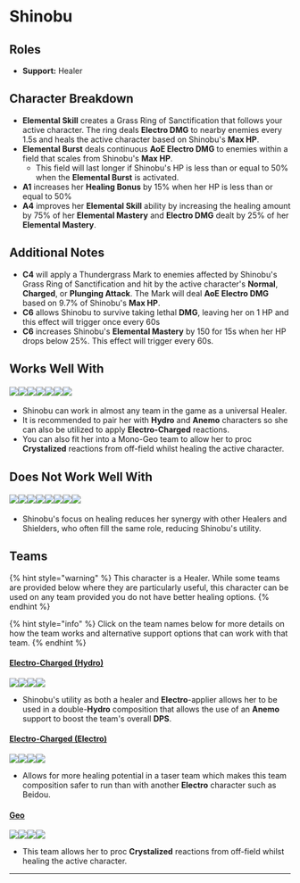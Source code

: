 # Shinobu

## Roles

* **Support:** Healer

## **Character Breakdown**

* **Elemental Skill** creates a Grass Ring of Sanctification that follows your active character. The ring deals **Electro DMG** to nearby enemies every 1.5s and heals the active character based on Shinobu's **Max HP**.
* **Elemental Burst** deals continuous **AoE Electro DMG** to enemies within a field that scales from Shinobu's **Max HP**.
  * This field will last longer if Shinobu's HP is less than or equal to 50% when the **Elemental Burst** is activated.&#x20;
* **A1** increases her **Healing Bonus** by 15% when her HP is less than or equal to 50%
* **A4** improves her **Elemental Skill** ability by increasing the healing amount by 75% of her **Elemental Mastery** and **Electro DMG** dealt by 25% of her **Elemental Mastery**.

## Additional Notes

* **C4** will apply a Thundergrass Mark to enemies affected by Shinobu's Grass Ring of Sanctification and hit by the active character's **Normal**, **Charged**, or **Plunging Attack**. The Mark will deal **AoE Electro DMG** based on 9.7% of Shinobu's **Max HP**.
* **C6** allows Shinobu to survive taking lethal **DMG**, leaving her on 1 HP and this effect will trigger once every 60s
* **C6** increases Shinobu's **Elemental Mastery** by 150 for 15s when her HP drops below 25%. This effect will trigger every 60s.&#x20;

## Works Well With

#### ![](../../.gitbook/assets/ui\_icon\_anemo.webp)![](../../.gitbook/assets/ui\_icon\_cryo.webp)![](../../.gitbook/assets/ui\_icon\_electro.webp)![](../../.gitbook/assets/ui\_icon\_geo.webp)![](../../.gitbook/assets/ui\_icon\_hydro.webp)![](../../.gitbook/assets/ui\_icon\_pyro.webp)![](../../.gitbook/assets/ui\_icon\_dendro.webp)

* Shinobu can work in almost any team in the game as a universal Healer.
* It is recommended to pair her with **Hydro** and **Anemo** characters so she can also be utilized to apply **Electro-Charged** reactions.&#x20;
* You can also fit her into a Mono-Geo team to allow her to proc **Crystalized** reactions from off-field whilst healing the active character.

## Does Not Work Well With

#### ![](../../.gitbook/assets/ui\_avataricon\_zhongli.png)![](../../.gitbook/assets/ui\_avataricon\_bennett.png)![](../../.gitbook/assets/ui\_avataricon\_diona.png)![](../../.gitbook/assets/ui\_avataricon\_jean.png)![](../../.gitbook/assets/ui\_avataricon\_sayu.png)![](../../.gitbook/assets/ui\_avataricon\_qiqi.png)![](../../.gitbook/assets/ui\_avataricon\_barbara.png)![](../../.gitbook/assets/ui\_avataricon\_thoma.png)

* Shinobu's focus on healing reduces her synergy with other Healers and Shielders, who often fill the same role, reducing Shinobu's utility.

## Teams

{% hint style="warning" %}
This character is a Healer. While some teams are provided below where they are particularly useful, this character can be used on any team provided you do not have better healing options.
{% endhint %}

{% hint style="info" %}
Click on the team names below for more details on how the team works and alternative support options that can work with that team.
{% endhint %}

#### [Electro-Charged (Hydro)](../../teams/electro-charged-hydro.md)

![](../../.gitbook/assets/ui\_avataricon\_yelan.png)![](../../.gitbook/assets/ui\_avataricon\_ayato.png)![](../../.gitbook/assets/ui\_avataricon\_kuki\_shinobu.png)![](../../.gitbook/assets/ui\_avataricon\_kazuha.png)

* Shinobu's utility as both a healer and **Electro**-applier allows her to be used in a double-**Hydro** composition that allows the use of an **Anemo** support to boost the team's overall **DPS**.

#### [Electro-Charged (Electro)](../../teams/electro-charged.md)

![](../../.gitbook/assets/ui\_avataricon\_sucrose.png)![](../../.gitbook/assets/ui\_avataricon\_fischl.png)![](../../.gitbook/assets/ui\_avataricon\_kuki\_shinobu.png)![](../../.gitbook/assets/ui\_avataricon\_xingqiu.png)

* Allows for more healing potential in a taser team which makes this team composition safer to run than with another **Electro** character such as Beidou.

#### [Geo](../../teams/geo.md)

![](../../.gitbook/assets/ui\_avataricon\_itto.png)![](../../.gitbook/assets/ui\_avataricon\_albedo.png)![](../../.gitbook/assets/ui\_avataricon\_gorou.png)![](../../.gitbook/assets/ui\_avataricon\_kuki\_shinobu.png)

* This team allows her to proc **Crystalized** reactions from off-field whilst healing the active character.



****
